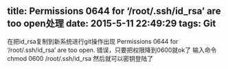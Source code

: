 title: Permissions 0644 for ‘/root/.ssh/id_rsa’ are too open处理
date: 2015-5-11 22:49:29
tags: Git
---
在把id_rsa复制到新系统进行git操作出现 Permissions 0644 for ‘/root/.ssh/id_rsa’ are too open. 错误，只要把权限降到0600就ok了
输入命令
chmod 0600 /root/.ssh/id_rsa
然后就可以密钥登陆了